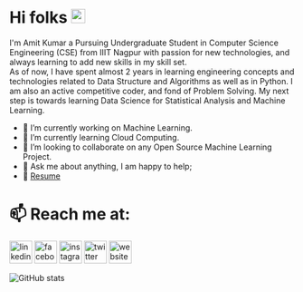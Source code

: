 # Hi folks <img src="https://media.giphy.com/media/hvRJCLFzcasrR4ia7z/giphy.gif" width="25px">

I'm Amit Kumar a Pursuing Undergraduate Student in Computer Science Engineering (CSE) from IIIT 
Nagpur with passion for new technologies, and always learning to add new skills in 
my skill set.</br>As of now, I have spent almost 2 years in learning engineering
concepts and technologies related to Data Structure and Algorithms as well as in
Python. 
        I am also an active competitive coder, and fond of Problem Solving. My next
step is towards learning Data Science for Statistical Analysis and Machine Learning.

- 🔭 I’m currently working on Machine Learning. 
- 🌱 I’m currently learning Cloud Computing.
- 👯 I’m looking to collaborate on any Open Source Machine Learning Project.
- 💬 Ask me about anything, I am happy to help;
- 📝 [Resume](https://drive.google.com/file/d/1piVut8Qe6Ozq88q0tWgdd9r7Vq5ahSDn/view?usp=sharing) 
# 📫 Reach me at:
[<img src='https://cdn.jsdelivr.net/npm/simple-icons@3.0.1/icons/linkedin.svg' alt='linkedin' height='40'>](https://www.linkedin.com/in/amit-kumar-b11a5016a/)  [<img src='https://cdn.jsdelivr.net/npm/simple-icons@3.0.1/icons/facebook.svg' alt='facebook' height='40'>](https://www.facebook.com/ak78158)  [<img src='https://cdn.jsdelivr.net/npm/simple-icons@3.0.1/icons/instagram.svg' alt='instagram' height='40'>](https://www.instagram.com/ak78158/)  [<img src='https://cdn.jsdelivr.net/npm/simple-icons@3.0.1/icons/twitter.svg' alt='twitter' height='40'>](https://twitter.com/Amitkum39380689)  [<img src='https://cdn.jsdelivr.net/npm/simple-icons@3.0.1/icons/icloud.svg' alt='website' height='40'>](https://bit.ly/2EcCQnJ)  

![GitHub stats](https://github-readme-stats.vercel.app/api?username=ak78158&show_icons=true)  